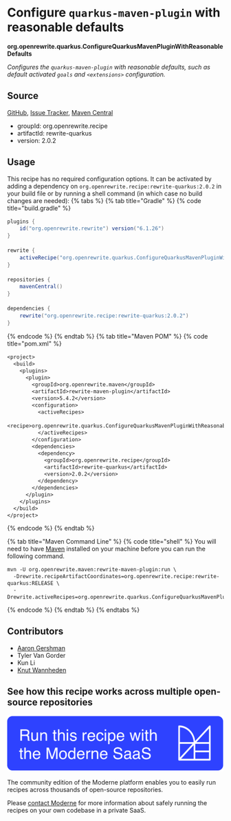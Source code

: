 # Configure `quarkus-maven-plugin` with reasonable defaults

**org.openrewrite.quarkus.ConfigureQuarkusMavenPluginWithReasonableDefaults**

_Configures the `quarkus-maven-plugin` with reasonable defaults, such as default activated `goals` and `<extensions>` configuration._

## Source

[GitHub](https://github.com/openrewrite/rewrite-quarkus/blob/main/src/main/java/org/openrewrite/quarkus/ConfigureQuarkusMavenPluginWithReasonableDefaults.java), [Issue Tracker](https://github.com/openrewrite/rewrite-quarkus/issues), [Maven Central](https://central.sonatype.com/artifact/org.openrewrite.recipe/rewrite-quarkus/2.0.2/jar)

* groupId: org.openrewrite.recipe
* artifactId: rewrite-quarkus
* version: 2.0.2


## Usage

This recipe has no required configuration options. It can be activated by adding a dependency on `org.openrewrite.recipe:rewrite-quarkus:2.0.2` in your build file or by running a shell command (in which case no build changes are needed): 
{% tabs %}
{% tab title="Gradle" %}
{% code title="build.gradle" %}
```groovy
plugins {
    id("org.openrewrite.rewrite") version("6.1.26")
}

rewrite {
    activeRecipe("org.openrewrite.quarkus.ConfigureQuarkusMavenPluginWithReasonableDefaults")
}

repositories {
    mavenCentral()
}

dependencies {
    rewrite("org.openrewrite.recipe:rewrite-quarkus:2.0.2")
}
```
{% endcode %}
{% endtab %}
{% tab title="Maven POM" %}
{% code title="pom.xml" %}
```markup
<project>
  <build>
    <plugins>
      <plugin>
        <groupId>org.openrewrite.maven</groupId>
        <artifactId>rewrite-maven-plugin</artifactId>
        <version>5.4.2</version>
        <configuration>
          <activeRecipes>
            <recipe>org.openrewrite.quarkus.ConfigureQuarkusMavenPluginWithReasonableDefaults</recipe>
          </activeRecipes>
        </configuration>
        <dependencies>
          <dependency>
            <groupId>org.openrewrite.recipe</groupId>
            <artifactId>rewrite-quarkus</artifactId>
            <version>2.0.2</version>
          </dependency>
        </dependencies>
      </plugin>
    </plugins>
  </build>
</project>
```
{% endcode %}
{% endtab %}

{% tab title="Maven Command Line" %}
{% code title="shell" %}
You will need to have [Maven](https://maven.apache.org/download.cgi) installed on your machine before you can run the following command.

```shell
mvn -U org.openrewrite.maven:rewrite-maven-plugin:run \
  -Drewrite.recipeArtifactCoordinates=org.openrewrite.recipe:rewrite-quarkus:RELEASE \
  -Drewrite.activeRecipes=org.openrewrite.quarkus.ConfigureQuarkusMavenPluginWithReasonableDefaults
```
{% endcode %}
{% endtab %}
{% endtabs %}

## Contributors
* [Aaron Gershman](mailto:aegershman@gmail.com)
* Tyler Van Gorder
* Kun Li
* [Knut Wannheden](mailto:knut.wannheden@gmail.com)


## See how this recipe works across multiple open-source repositories

[![Moderne Link Image](/.gitbook/assets/ModerneRecipeButton.png)](https://app.moderne.io/recipes/org.openrewrite.quarkus.ConfigureQuarkusMavenPluginWithReasonableDefaults)

The community edition of the Moderne platform enables you to easily run recipes across thousands of open-source repositories.

Please [contact Moderne](https://moderne.io/product) for more information about safely running the recipes on your own codebase in a private SaaS.
